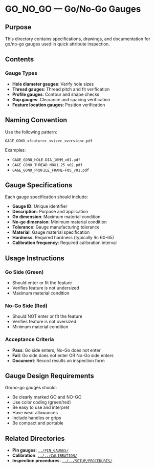 # GO_NO_GO — Go/No-Go Gauges

## Purpose

This directory contains specifications, drawings, and documentation for go/no-go gauges used in quick attribute inspection.

## Contents

### Gauge Types
- **Hole diameter gauges**: Verify hole sizes
- **Thread gauges**: Thread pitch and fit verification
- **Profile gauges**: Contour and shape checks
- **Gap gauges**: Clearance and spacing verification
- **Feature location gauges**: Position verification

## Naming Convention

Use the following pattern:
```
GAGE_GONO_<feature>_<size>_<version>.pdf
```

Examples:
- `GAGE_GONO_HOLE-DIA_10MM_v01.pdf`
- `GAGE_GONO_THREAD_M8X1.25_v02.pdf`
- `GAGE_GONO_PROFILE_FRAME-F05_v01.pdf`

## Gauge Specifications

Each gauge specification should include:
- **Gauge ID**: Unique identifier
- **Description**: Purpose and application
- **Go dimension**: Maximum material condition
- **No-go dimension**: Minimum material condition
- **Tolerance**: Gauge manufacturing tolerance
- **Material**: Gauge material specification
- **Hardness**: Required hardness (typically Rc 60-65)
- **Calibration frequency**: Required calibration interval

## Usage Instructions

### Go Side (Green)
- Should enter or fit the feature
- Verifies feature is not undersized
- Maximum material condition

### No-Go Side (Red)
- Should NOT enter or fit the feature
- Verifies feature is not oversized
- Minimum material condition

### Acceptance Criteria
- **Pass**: Go side enters, No-Go does not enter
- **Fail**: Go side does not enter OR No-Go side enters
- **Document**: Record results on inspection form

## Gauge Design Requirements

Go/no-go gauges should:
- Be clearly marked GO and NO-GO
- Use color coding (green/red)
- Be easy to use and interpret
- Have wear allowances
- Include handles or grips
- Be compact and portable

## Related Directories

- **Pin gauges**: [`../PIN_GAUGES/`](../PIN_GAUGES/)
- **Calibration**: [`../../CALIBRATION/`](../../CALIBRATION/)
- **Inspection procedures**: [`../../SETUP/PROCEDURES/`](../../SETUP/PROCEDURES/)
